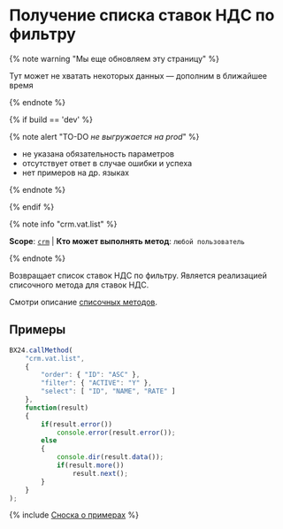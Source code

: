# Получение списка ставок НДС по фильтру

{% note warning "Мы еще обновляем эту страницу" %}

Тут может не хватать некоторых данных — дополним в ближайшее время

{% endnote %}

{% if build == 'dev' %}

{% note alert "TO-DO _не выгружается на prod_" %}

- не указана обязательность параметров
- отсутствует ответ в случае ошибки и успеха
- нет примеров на др. языках
  
{% endnote %}

{% endif %}

{% note info "crm.vat.list" %}

**Scope**: [`crm`](../../../scopes/permissions.md) | **Кто может выполнять метод**: `любой пользователь`

{% endnote %}

Возвращает список ставок НДС по фильтру. Является реализацией списочного метода для ставок НДС.

Cмотри описание [списочных методов](../../../../api-reference/how-to-call-rest-api/list-methods-pecularities.md).

## Примеры

```javascript
BX24.callMethod(
    "crm.vat.list",
    {
        "order": { "ID": "ASC" },
        "filter": { "ACTIVE": "Y" },
        "select": [ "ID", "NAME", "RATE" ]
    },
    function(result)
    {
        if(result.error())
            console.error(result.error());
        else
        {
            console.dir(result.data());
            if(result.more())
                result.next();
        }
    }
);
```

{% include [Сноска о примерах](../../../../_includes/examples.md) %}
